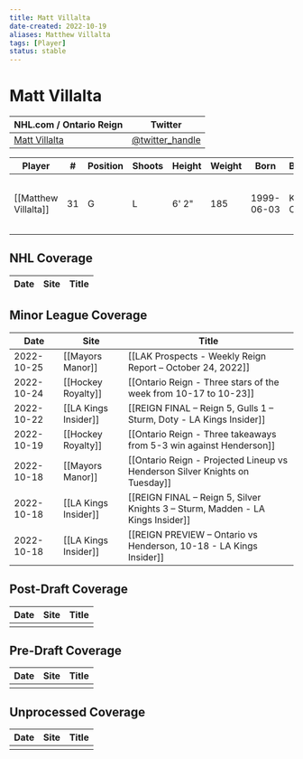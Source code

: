 ```yaml
---
title: Matt Villalta
date-created: 2022-10-19
aliases: Matthew Villalta
tags: [Player]
status: stable
---
```


# Matt Villalta

| NHL.com / Ontario Reign | Twitter                                 |
| ----------------------- | --------------------------------------- |
| [Matt Villalta]()           | [@twitter_handle](https://twitter.com/) | 

| Player | \#  | Position | Shoots | Height | Weight | Born | Birthplace | Draft |
| ------ | --- | -------- | ------ | ------ | ------ | ---- | ---------- | ----- |
| [[Matthew Villalta]] | 31  | G        | L       | 6' 2" | 185 | 1999-06-03 | Kingston, ON, CAN         | LAK 3rd RD, 2017 (72nd)  |



## NHL  Coverage
| Date | Site | Title |
| ---- | ---- | ----- |



## Minor League Coverage
| Date       | Site                 | Title                                                                       |
| ---------- | -------------------- | --------------------------------------------------------------------------- |
| 2022-10-25 | [[Mayors Manor]]     | [[LAK Prospects - Weekly Reign Report – October 24, 2022]]                  |
| 2022-10-24 | [[Hockey Royalty]]   | [[Ontario Reign - Three stars of the week from 10-17 to 10-23]]             |
| 2022-10-22 | [[LA Kings Insider]] | [[REIGN FINAL – Reign 5, Gulls 1 – Sturm, Doty - LA Kings Insider]]         |
| 2022-10-19 | [[Hockey Royalty]]   | [[Ontario Reign - Three takeaways from 5-3 win against Henderson]]          |
| 2022-10-18 | [[Mayors Manor]]     | [[Ontario Reign - Projected Lineup vs Henderson Silver Knights on Tuesday]] |
| 2022-10-18 | [[LA Kings Insider]] | [[REIGN FINAL – Reign 5, Silver Knights 3 – Sturm, Madden - LA Kings Insider]]                                                                                         |
| 2022-10-18 | [[LA Kings Insider]] | [[REIGN PREVIEW – Ontario vs Henderson, 10-18 - LA Kings Insider]]                                                                                |



## Post-Draft Coverage
| Date | Site | Title |
| ---- | ---- | ----- |
|      |      |       |



## Pre-Draft Coverage
| Date | Site | Title |
| ---- | ---- | ----- |
|      |      |       |


## Unprocessed Coverage
| Date | Site | Title |
| ---- | ---- | ----- |
|      |      |       |

